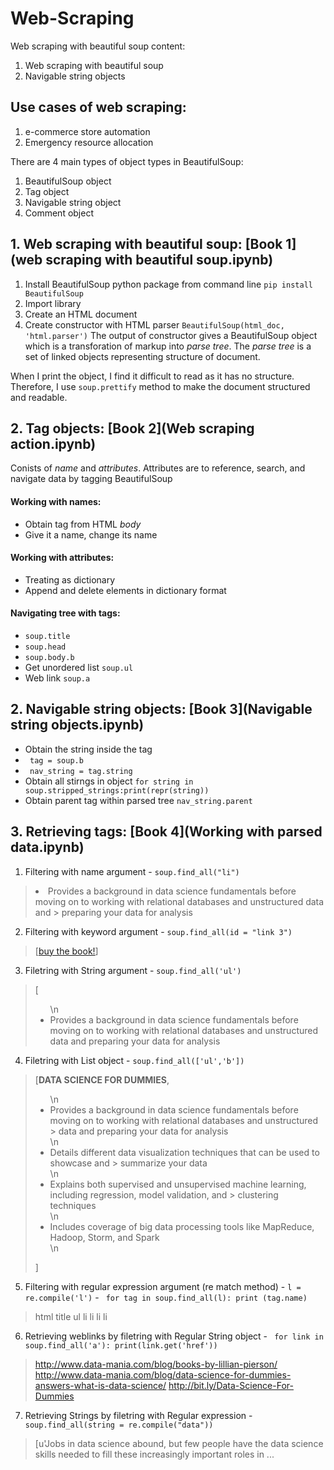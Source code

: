 # Web-Scraping
Web scraping with beautiful soup content:

01. Web scraping with beautiful soup
02. Navigable string objects


## Use cases of web scraping:
1. e-commerce store automation
2. Emergency resource allocation

There are 4 main types of object types in BeautifulSoup:
1. BeautifulSoup object
2. Tag object
3. Navigable string object
4. Comment object

## 1. Web scraping with beautiful soup: [Book 1](web scraping with beautiful soup.ipynb)
  1. Install BeautifulSoup python package from command line ```pip install BeautifulSoup```
  2. Import library
  3. Create an HTML document
  4. Create constructor with HTML parser ```BeautifulSoup(html_doc, 'html.parser')```
The output of constructor gives a BeautifulSoup object which is a transforation of markup into *parse tree*. The *parse tree* is a set of linked objects representing structure of document.

When I print the object, I find it difficult to read as it has no structure. Therefore, I use ```soup.prettify``` method to make the document structured and readable.

## 2. Tag objects: [Book 2](Web scraping action.ipynb)
Conists of *name* and *attributes*. Attributes are to reference, search, and navigate data by tagging BeautifulSoup
#### Working with names:
  - Obtain tag from HTML *body*
  - Give it a name, change its name
#### Working with attributes:
  - Treating as dictionary
  - Append and delete elements in dictionary format
#### Navigating tree with tags:
  - ```soup.title```
  - ```soup.head```
  - ```soup.body.b```
  - Get unordered list ```soup.ul```
  - Web link ```soup.a```
 
## 2. Navigable string objects: [Book 3](Navigable string objects.ipynb)
  - Obtain the string inside the tag
  - ``` tag = soup.b```
  - ``` nav_string = tag.string```
  - Obtain all stirngs in object ```for string in soup.stripped_strings:print(repr(string))```
  - Obtain parent tag within parsed tree ```nav_string.parent```
## 3. Retrieving tags: [Book 4](Working with parsed data.ipynb)
  1. Filtering with name argument
    - ```soup.find_all("li")```
  > <li>Provides a background in data science fundamentals before moving on to working with relational databases and unstructured data and   > preparing your data for analysis</li>
  
  2. Filtering with keyword argument
    - ```soup.find_all(id = "link 3")```
  > [<a class="preview" href="http://bit.ly/Data-Science-For-Dummies" id="link 3">buy the book!</a>]
  
  3. Filetring with String argument
    - ```soup.find_all('ul')```
  > [<ul>\n<li>Provides a background in data science fundamentals before moving on to working with relational databases and unstructured
  > data and preparing your data for analysis</li>
  
  4. Filetring with List object
    - ```soup.find_all(['ul','b'])```
  > [<b>DATA SCIENCE FOR DUMMIES</b>,
  > <ul>\n<li>Provides a background in data science fundamentals before moving on to working with relational databases and unstructured     > data and preparing your data for analysis</li>\n<li>Details different data visualization techniques that can be used to showcase and     > summarize your data</li>\n<li>Explains both supervised and unsupervised machine learning, including regression, model validation, and   > clustering techniques</li>\n<li>Includes coverage of big data processing tools like MapReduce, Hadoop, Storm, and Spark</li>\n</ul>]
  
  5. Filtering with regular expression argument (re match method)
    - ```l = re.compile('l')```
    - ``` for tag in soup.find_all(l): print (tag.name)```
  > html
  > title
  > ul
  > li
  > li
  > li
  > li
  6. Retrieving weblinks by filetring with Regular String object
    - ``` for link in soup.find_all('a'): print(link.get('href'))```
  > http://www.data-mania.com/blog/books-by-lillian-pierson/
  > http://www.data-mania.com/blog/data-science-for-dummies-answers-what-is-data-science/
  > http://bit.ly/Data-Science-For-Dummies
  
  7. Retrieving Strings by filetring with Regular expression
    - ``` soup.find_all(string = re.compile("data"))```
  > [u'Jobs in data science abound, but few people have the data science skills needed to fill these increasingly important roles in ...
